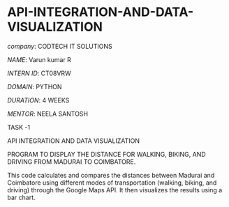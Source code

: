 # API-INTEGRATION-AND-DATA-VISUALIZATION
*company*: CODTECH IT SOLUTIONS

*NAME*: Varun kumar R

*INTERN ID*: CT08VRW

*DOMAIN*: PYTHON

*DURATION*: 4 WEEKS

*MENTOR*: NEELA SANTOSH

TASK -1

API INTEGRATION AND DATA VISUALIZATION

PROGRAM TO DISPLAY THE DISTANCE FOR WALKING, BIKING, AND DRIVING FROM MADURAI TO COIMBATORE.

This code calculates and compares the distances between Madurai and Coimbatore using different modes of transportation (walking, biking, and driving) through the Google Maps API. It then visualizes the results using a bar chart.


